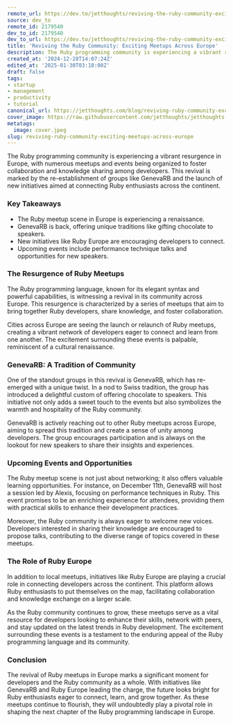 ```yaml
---
remote_url: https://dev.to/jetthoughts/reviving-the-ruby-community-exciting-meetups-across-europe-52af
source: dev_to
remote_id: 2179540
dev_to_id: 2179540
dev_to_url: https://dev.to/jetthoughts/reviving-the-ruby-community-exciting-meetups-across-europe-52af
title: 'Reviving the Ruby Community: Exciting Meetups Across Europe'
description: The Ruby programming community is experiencing a vibrant resurgence in Europe, with numerous meetups...
created_at: '2024-12-28T14:07:24Z'
edited_at: '2025-01-30T03:18:00Z'
draft: false
tags:
- startup
- management
- productivity
- tutorial
canonical_url: https://jetthoughts.com/blog/reviving-ruby-community-exciting-meetups-across-europe/
cover_image: https://raw.githubusercontent.com/jetthoughts/jetthoughts.github.io/master/content/blog/reviving-ruby-community-exciting-meetups-across-europe/cover.jpeg
metatags:
  image: cover.jpeg
slug: reviving-ruby-community-exciting-meetups-across-europe
---
```

The Ruby programming community is experiencing a vibrant resurgence in Europe, with numerous meetups and events being organized to foster collaboration and knowledge sharing among developers. This revival is marked by the re-establishment of groups like GenevaRB and the launch of new initiatives aimed at connecting Ruby enthusiasts across the continent.

### Key Takeaways

*   The Ruby meetup scene in Europe is experiencing a renaissance.
*   GenevaRB is back, offering unique traditions like gifting chocolate to speakers.
*   New initiatives like Ruby Europe are encouraging developers to connect.
*   Upcoming events include performance technique talks and opportunities for new speakers.

### The Resurgence of Ruby Meetups

The Ruby programming language, known for its elegant syntax and powerful capabilities, is witnessing a revival in its community across Europe. This resurgence is characterized by a series of meetups that aim to bring together Ruby developers, share knowledge, and foster collaboration.

Cities across Europe are seeing the launch or relaunch of Ruby meetups, creating a vibrant network of developers eager to connect and learn from one another. The excitement surrounding these events is palpable, reminiscent of a cultural renaissance.

### GenevaRB: A Tradition of Community

One of the standout groups in this revival is GenevaRB, which has re-emerged with a unique twist. In a nod to Swiss tradition, the group has introduced a delightful custom of offering chocolate to speakers. This initiative not only adds a sweet touch to the events but also symbolizes the warmth and hospitality of the Ruby community.

GenevaRB is actively reaching out to other Ruby meetups across Europe, aiming to spread this tradition and create a sense of unity among developers. The group encourages participation and is always on the lookout for new speakers to share their insights and experiences.

### Upcoming Events and Opportunities

The Ruby meetup scene is not just about networking; it also offers valuable learning opportunities. For instance, on December 11th, GenevaRB will host a session led by Alexis, focusing on performance techniques in Ruby. This event promises to be an enriching experience for attendees, providing them with practical skills to enhance their development practices.

Moreover, the Ruby community is always eager to welcome new voices. Developers interested in sharing their knowledge are encouraged to propose talks, contributing to the diverse range of topics covered in these meetups.

### The Role of Ruby Europe

In addition to local meetups, initiatives like Ruby Europe are playing a crucial role in connecting developers across the continent. This platform allows Ruby enthusiasts to put themselves on the map, facilitating collaboration and knowledge exchange on a larger scale.

As the Ruby community continues to grow, these meetups serve as a vital resource for developers looking to enhance their skills, network with peers, and stay updated on the latest trends in Ruby development. The excitement surrounding these events is a testament to the enduring appeal of the Ruby programming language and its community.

### Conclusion

The revival of Ruby meetups in Europe marks a significant moment for developers and the Ruby community as a whole. With initiatives like GenevaRB and Ruby Europe leading the charge, the future looks bright for Ruby enthusiasts eager to connect, learn, and grow together. As these meetups continue to flourish, they will undoubtedly play a pivotal role in shaping the next chapter of the Ruby programming landscape in Europe.